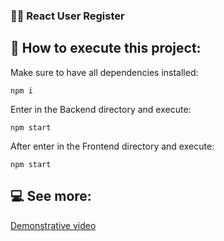 ### 🙍‍♂️ React User Register

## 🚀 How to execute this project:

Make sure to have all dependencies installed:
```
npm i
```
Enter in the Backend directory and execute: 
```
npm start
```
After enter in the Frontend directory and execute: 
```
npm start
```

## 💻 See more:
[Demonstrative video](https://www.linkedin.com/feed/update/urn:li:ugcPost:7014264283463073792/)
